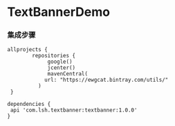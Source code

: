 # TextBannerDemo

### 集成步骤

    allprojects {
            repositories {
                 google()
                 jcenter()
                 mavenCentral(
                url: "https://ewgcat.bintray.com/utils/"
              )
     }
        
    dependencies {
     api 'com.lsh.textbanner:textbanner:1.0.0'
    }
